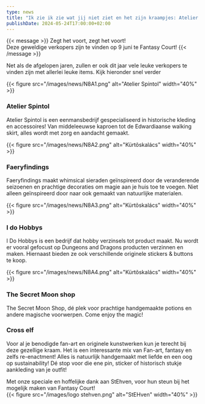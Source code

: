 ```yaml
--- 
type: news 
title: "Ik zie ik zie wat jij niet ziet en het zijn kraampjes: Atelier spintol, Faeryfindings, Cross Elf , I Do Hobbys , The Secret Moon Shop." 
publishDate: 2024-05-24T17:00:00+02:00 
--- 
```


{{< message >}}
Zegt het voort, zegt het voort!\
Deze geweldige verkopers zijn te vinden op 9 juni te Fantasy Court! 
{{< /message >}}

Net als de afgelopen jaren, zullen er ook dit jaar vele leuke verkopers te vinden zijn met allerlei leuke items. Kijk hieronder snel verder

{{< figure src="/images/news/N8A1.png" alt="Atelier Spintol" width="40%" >}}
### Atelier Spintol ###
Atelier Spintol is een eenmansbedrijf gespecialiseerd in historische kleding en accessoires! Van middeleeuwse kaproen tot de Edwardiaanse walking skirt, alles wordt met zorg en aandacht gemaakt.

{{< figure src="/images/news/N8A2.png" alt="Kürtõskalács" width="40%" >}}
### Faeryfindings ###
Faeryfindings maakt whimsical sieraden geïnspireerd door de veranderende seizoenen en prachtige decoraties om magie aan je huis toe te voegen. Niet alleen geïnspireerd door naar ook gemaakt van natuurlijke materialen.

{{< figure src="/images/news/N8A3.png" alt="Kürtõskalács" width="40%" >}}
### I do Hobbys ###
I Do Hobbys is een bedrijf dat hobby verzinsels tot product maakt. Nu wordt er vooral gefocust op Dungeons and Dragons producten verzinnen en maken. Hiernaast bieden ze ook verschillende originele stickers & buttons te koop.

{{< figure src="/images/news/N8A4.png" alt="Kürtõskalács" width="40%" >}}
### The Secret Moon shop ###
The Secret Moon Shop, dé plek voor prachtige handgemaakte potions en andere magische voorwerpen. Come enjoy the magic! 

### Cross elf ###
Voor al je benodigde fan-art en originele kunstwerken kun je terecht bij deze gezellige kraam. Het is een interessante mix van Fan-art, fantasy en zelfs re-enactment! Alles is natuurlijk handgemaakt met liefde en een oog op sustainability! Dé stop voor die ene pin, sticker of historisch stukje aankleding van je outfit!

Met onze speciale en hoffelijke dank aan StEhven, voor hun steun bij het mogelijk maken van Fantasy Court!\
{{< figure src="/images/logo stehven.png" alt="StEHven" width="40%" >}}